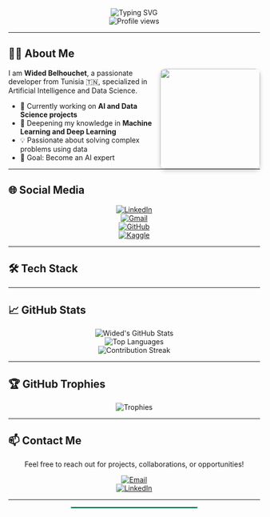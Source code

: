 <!-- Header with animated banner and profile picture -->
<div align="center">
  <img src="https://readme-typing-svg.demolab.com?font=Fira+Code&weight=600&size=30&duration=4000&pause=1000&color=20C997&center=true&vCenter=true&width=500&lines=Wided+Belhouchet;Data+Science+Enthusiast;AI+Developer;Machine+Learning" alt="Typing SVG" />
</div>

<div align="center">
  <img src="https://komarev.com/ghpvc/?username=Wided-Belhouchet&label=Profile%20Views&color=0e75b6&style=flat" alt="Profile views" />
</div>

---

## 👩‍💻 About Me

<img align="right" height="200" style="border-radius:10px;box-shadow:0 4px 8px rgba(0,0,0,0.2);" src="https://media.giphy.com/media/3o7TKMt1VVNkHV2PaE/giphy.gif" />

I am **Wided Belhouchet**, a passionate developer from Tunisia 🇹🇳, specialized in Artificial Intelligence and Data Science.

- 🔭 Currently working on **AI and Data Science projects**
- 🌱 Deepening my knowledge in **Machine Learning and Deep Learning**
- 💡 Passionate about solving complex problems using data
- 🎯 Goal: Become an AI expert

---

## 🌐 Social Media

<div align="center">

[![LinkedIn](https://img.shields.io/badge/LinkedIn-Wided_Belhouchet-0077B5?style=for-the-badge&logo=linkedin&logoColor=white)](https://linkedin.com/in/wided-belhouchet-142523252)  
[![Gmail](https://img.shields.io/badge/Gmail-belhouchetwided0@gmail.com-D14836?style=for-the-badge&logo=gmail&logoColor=white)](mailto:belhouchetwided0@gmail.com)  
[![GitHub](https://img.shields.io/badge/GitHub-Wided_Belhouchet-181717?style=for-the-badge&logo=github&logoColor=white)](https://github.com/Wided-Belhouchet)  
[![Kaggle](https://img.shields.io/badge/Kaggle-Wided_Belhouchet-20BEFF?style=for-the-badge&logo=kaggle&logoColor=white)](https://www.kaggle.com/widedbelhouchet)

</div>

---

## 🛠 Tech Stack

<!-- Same as before -->

---

## 📈 GitHub Stats

<div align="center">
  
![Wided's GitHub Stats](https://github-readme-stats.vercel.app/api?username=Wided-Belhouchet&show_icons=true&theme=radical&hide_border=true&bg_color=0d1117&title_color=20C997&icon_color=20C997&text_color=ffffff)  
![Top Languages](https://github-readme-stats.vercel.app/api/top-langs/?username=Wided-Belhouchet&layout=compact&theme=radical&hide_border=true&bg_color=0d1117&title_color=20C997&text_color=ffffff)  
![Contribution Streak](https://github-readme-streak-stats.herokuapp.com/?user=Wided-Belhouchet&theme=radical&hide_border=true&background=0d1117&stroke=20C997&fire=20C997&ring=20C997&currStreakLabel=20C997)

</div>

---

## 🏆 GitHub Trophies

<div align="center">
  
![Trophies](https://github-profile-trophy.vercel.app/?username=Wided-Belhouchet&theme=radical&no-frame=true&margin-w=10&row=2&column=4)

</div>

---

## 📫 Contact Me

<div align="center">

Feel free to reach out for projects, collaborations, or opportunities!  

[![Email](https://img.shields.io/badge/Email_Me-belhouchetwided0@gmail.com-20C997?style=for-the-badge&logo=gmail&logoColor=white)](mailto:belhouchetwided0@gmail.com)  
[![LinkedIn](https://img.shields.io/badge/Connect_LinkedIn-Wided_Belhouchet-0077B5?style=for-the-badge&logo=linkedin&logoColor=white)](https://linkedin.com/in/wided-belhouchet-142523252)

</div>

---

<!-- Simple decoration line -->
<div align="center">
  <hr style="border: 1px solid #20C997; width: 50%;"/>
</div>

